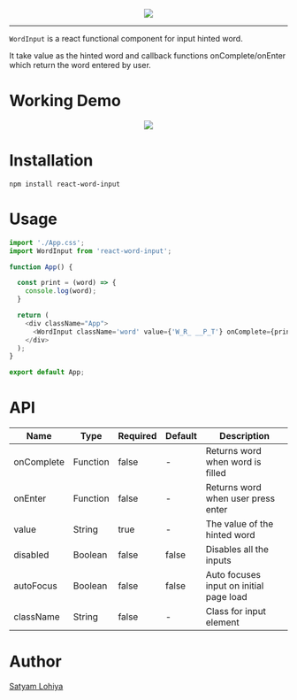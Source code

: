 <p align="center">
  <img src="https://user-images.githubusercontent.com/88069082/171333471-cd8c613b-380e-49d4-964e-ea6b1eef34e2.png" />
</p>


---

`WordInput` is a react functional component for input hinted word.

 It take value as the hinted word and callback functions onComplete/onEnter which return the word entered by user.

# Working Demo

<p align="center">
  <img src="https://user-images.githubusercontent.com/88069082/171338041-af8672d3-eca5-4961-bbc6-1da38a0f1eeb.gif" />
</p>


# Installation

```
npm install react-word-input
```

# Usage

```javascript
import './App.css';
import WordInput from 'react-word-input';

function App() {

  const print = (word) => {
    console.log(word);
  }

  return (
    <div className="App">
      <WordInput className='word' value={'W_R_ __P_T'} onComplete={print} onEnter={print} autoFocus spellCheck={false}  />
    </div>
  );
}

export default App;

```

# API

| Name           | Type           | Required | Default | Description                             |
| -------------- | -------------- | -------- | ------- | --------------------------------------- |
| onComplete     | Function       | false    | -       | Returns word when word is filled
| onEnter        | Function       | false    | -       | Returns word when user press enter
| value          | String         | true     | -       | The value of the hinted word  
| disabled       | Boolean        | false    | false   | Disables all the inputs 
| autoFocus      | Boolean        | false    | false   | Auto focuses input on initial page load  
| className      | String         | false    | -       | Class for input element




# Author

<a href="https://github.com/Satyam-2001"> Satyam Lohiya </a>

